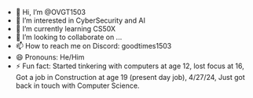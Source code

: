 - 👋 Hi, I’m @OVGT1503
- 👀 I’m interested in CyberSecurity and AI
- 🌱 I’m currently learning CS50X
- 💞️ I’m looking to collaborate on ...
- 📫 How to reach me on Discord: goodtimes1503
- 😄 Pronouns: He/Him
- ⚡ Fun fact: Started tinkering with computers at age 12, lost focus at 16, Got a job in Construction at age 19 (present day job), 4/27/24, Just got back in touch with Computer Science.

<!---
OVGT1503/OVGT1503 is a ✨ special ✨ repository because its `README.md` (this file) appears on your GitHub profile.
You can click the Preview link to take a look at your changes.
--->
